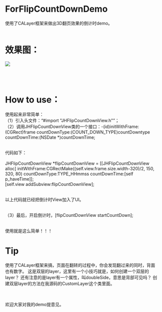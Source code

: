 # ForFlipCountDownDemo

使用了CALayer框架来做出3D翻页效果的倒计时demo。
<br><br>
# 效果图：

![](http://s12.sinaimg.cn/mw690/0028NHt6gy6TAwZS09teb&690)

<br><br>
# How to use：

使用起来非常简单：
<br>（1）引入头文件：“#import "JHFlipCountDownView.h"”； 
<br>（2）调用JHFlipCountDownView类的一个接口：-(id)initWithFrame:(CGRect)frame countDownType:(COUNT_DOWN_TYPE)countDowntype countDownTime:(NSDate *)countDownTime; 

<br>代码如下： 
<br>
    <br>JHFlipCountDownView *flipCountDownView = [[JHFlipCountDownView alloc] initWithFrame:CGRectMake((self.view.frame.size.width-320)/2, 150, 320, 80) countDownType:TYPE_HHmmss countDownTime:[self p_haveTime]]; 
    <br>[self.view addSubview:flipCountDownView]; 
    
<br>以上代码就已经把倒计时View加入了UI。

<br>（3）最后，开启倒计时，[flipCountDownView startCountDown];

<br>使用就是这么简单！！！
<br>

# Tip

使用了CALayer框架来搞，页面在翻转的过程中，你会发现翻过来的同时，背面也有数字。
这是双层的layer，这里有一个小技巧就是，如何创建一个双层的layer？
还有注意的是layer有一个属性，叫doubleSide，意思是背部可见吗？
创建双层layer的方法在我源码的CustomLayer这个类里面。

<br><br>
欢迎大家对我的demo提意见。
